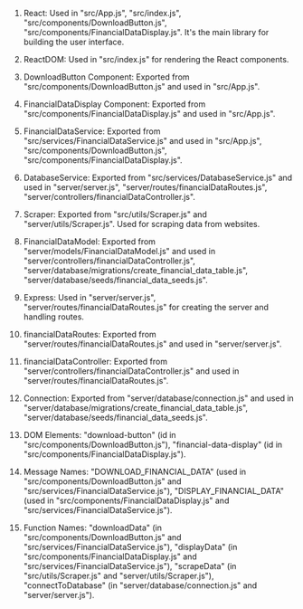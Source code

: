 1. React: Used in "src/App.js", "src/index.js", "src/components/DownloadButton.js", "src/components/FinancialDataDisplay.js". It's the main library for building the user interface.

2. ReactDOM: Used in "src/index.js" for rendering the React components.

3. DownloadButton Component: Exported from "src/components/DownloadButton.js" and used in "src/App.js".

4. FinancialDataDisplay Component: Exported from "src/components/FinancialDataDisplay.js" and used in "src/App.js".

5. FinancialDataService: Exported from "src/services/FinancialDataService.js" and used in "src/App.js", "src/components/DownloadButton.js", "src/components/FinancialDataDisplay.js".

6. DatabaseService: Exported from "src/services/DatabaseService.js" and used in "server/server.js", "server/routes/financialDataRoutes.js", "server/controllers/financialDataController.js".

7. Scraper: Exported from "src/utils/Scraper.js" and "server/utils/Scraper.js". Used for scraping data from websites.

8. FinancialDataModel: Exported from "server/models/FinancialDataModel.js" and used in "server/controllers/financialDataController.js", "server/database/migrations/create_financial_data_table.js", "server/database/seeds/financial_data_seeds.js".

9. Express: Used in "server/server.js", "server/routes/financialDataRoutes.js" for creating the server and handling routes.

10. financialDataRoutes: Exported from "server/routes/financialDataRoutes.js" and used in "server/server.js".

11. financialDataController: Exported from "server/controllers/financialDataController.js" and used in "server/routes/financialDataRoutes.js".

12. Connection: Exported from "server/database/connection.js" and used in "server/database/migrations/create_financial_data_table.js", "server/database/seeds/financial_data_seeds.js".

13. DOM Elements: "download-button" (id in "src/components/DownloadButton.js"), "financial-data-display" (id in "src/components/FinancialDataDisplay.js").

14. Message Names: "DOWNLOAD_FINANCIAL_DATA" (used in "src/components/DownloadButton.js" and "src/services/FinancialDataService.js"), "DISPLAY_FINANCIAL_DATA" (used in "src/components/FinancialDataDisplay.js" and "src/services/FinancialDataService.js").

15. Function Names: "downloadData" (in "src/components/DownloadButton.js" and "src/services/FinancialDataService.js"), "displayData" (in "src/components/FinancialDataDisplay.js" and "src/services/FinancialDataService.js"), "scrapeData" (in "src/utils/Scraper.js" and "server/utils/Scraper.js"), "connectToDatabase" (in "server/database/connection.js" and "server/server.js").